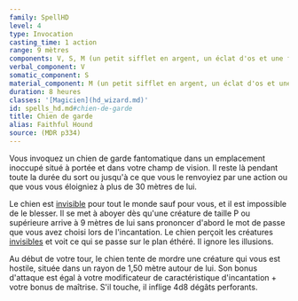 ```yaml
---
family: SpellHD
level: 4
type: Invocation
casting_time: 1 action
range: 9 mètres
components: V, S, M (un petit sifflet en argent, un éclat d'os et une ficelle)
verbal_component: V
somatic_component: S
material_component: M (un petit sifflet en argent, un éclat d'os et une ficelle)
duration: 8 heures
classes: '[Magicien](hd_wizard.md)'
id: spells_hd.md#chien-de-garde
title: Chien de garde
alias: Faithful Hound
source: (MDR p334)
---
```


Vous invoquez un chien de garde fantomatique dans un emplacement inoccupé situé à portée et dans votre champ de vision. Il reste là pendant toute la durée du sort ou jusqu'à ce que vous le renvoyiez par une action ou que vous vous éloigniez à plus de 30 mètres de lui.

Le chien est [invisible](hd_conditions_invisible.md) pour tout le monde sauf pour vous, et il est impossible de le blesser. Il se met à aboyer dès qu'une créature de taille P ou supérieure arrive à 9 mètres de lui sans prononcer d'abord le mot de passe que vous avez choisi lors de l'incantation. Le chien perçoit les créatures [invisibles](hd_conditions_invisible.md) et voit ce qui se passe sur le plan éthéré. Il ignore les illusions.

Au début de votre tour, le chien tente de mordre une créature qui vous est hostile, située dans un rayon de 1,50 mètre autour de lui. Son bonus d'attaque est égal à votre modificateur de caractéristique d'incantation + votre bonus de maîtrise. S'il touche, il inflige 4d8 dégâts perforants.


